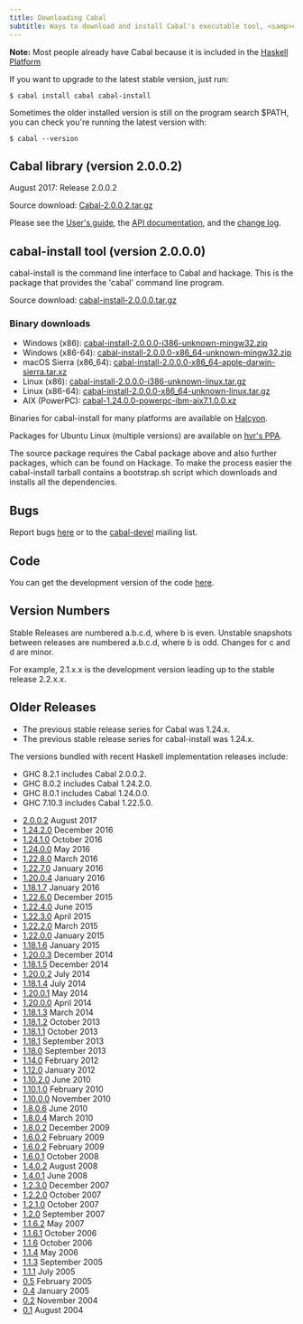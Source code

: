 ```yaml
---
title: Downloading Cabal
subtitle: Ways to download and install Cabal's executable tool, <samp>cabal-install:exe:cabal</samp>.
---
```


**Note:** Most people already have Cabal because it is included in the [Haskell Platform](http://www.haskell.org/platform/)

If you want to upgrade to the latest stable version, just run:

    $ cabal install cabal cabal-install

Sometimes the older installed version is still on the program search $PATH, you can check you're running the latest version with:

    $ cabal --version

## Cabal library (version 2.0.0.2)
August 2017: Release 2.0.0.2

Source download: [Cabal-2.0.0.2.tar.gz](release/cabal-2.0.0.2/Cabal-2.0.0.2.tar.gz)

Please see the [User's guide](release/cabal-2.0.0.2/doc/users-guide/), the [API documentation](release/cabal-2.0.0.2/doc/API/Cabal/), and the [change log](release/cabal-2.0.0.2/changelog).

## cabal-install tool (version 2.0.0.0)
cabal-install is the command line interface to Cabal and hackage.
This is the package that provides the 'cabal' command line program.

Source download: [cabal-install-2.0.0.0.tar.gz](release/cabal-install-2.0.0.0/cabal-install-2.0.0.0.tar.gz)

### Binary downloads

* Windows (x86): [cabal-install-2.0.0.0-i386-unknown-mingw32.zip](release/cabal-install-2.0.0.0/cabal-install-2.0.0.0-i386-unknown-mingw32.zip)
* Windows (x86-64): [cabal-install-2.0.0.0-x86_64-unknown-mingw32.zip](release/cabal-install-2.0.0.0/cabal-install-2.0.0.0-x86_64-unknown-mingw32.zip)
* macOS Sierra (x86_64): [cabal-install-2.0.0.0-x86_64-apple-darwin-sierra.tar.xz](release/cabal-install-2.0.0.0/cabal-install-2.0.0.0-x86_64-apple-darwin-sierra.tar.xz)
* Linux (x86): [cabal-install-2.0.0.0-i386-unknown-linux.tar.gz](release/cabal-install-2.0.0.0/cabal-install-2.0.0.0-i386-unknown-linux.tar.gz)
* Linux (x86-64): [cabal-install-2.0.0.0-x86_64-unknown-linux.tar.gz](release/cabal-install-2.0.0.0/cabal-install-2.0.0.0-x86_64-unknown-linux.tar.gz)
* AIX (PowerPC): [cabal-1.24.0.0-powerpc-ibm-aix7.1.0.0.xz](release/cabal-install-1.24.0.0/cabal-1.24.0.0-powerpc-ibm-aix7.1.0.0.xz)

Binaries for cabal-install for many platforms are available on [Halcyon](https://halcyon.sh/).

Packages for Ubuntu Linux (multiple versions) are available on [hvr's PPA](https://launchpad.net/~hvr/+archive/ubuntu/ghc).

The source package requires the Cabal package above and also further packages,
which can be found on Hackage. To make the process easier the cabal-install
tarball contains a bootstrap.sh script which downloads and installs all the
dependencies.

## Bugs
Report bugs [here](https://github.com/haskell/cabal/issues) or to the [cabal-devel](mailto:cabal-devel@haskell.org)  mailing list.

## Code
You can get the development version of the code [here](code.html).

## Version Numbers
Stable Releases are numbered a.b.c.d, where b is even. Unstable snapshots between releases are numbered a.b.c.d, where b is odd. Changes for c and d are minor.

For example, 2.1.x.x is the development version leading up to the stable release 2.2.x.x.

## Older Releases

* The previous stable release series for Cabal was 1.24.x.
* The previous stable release series for cabal-install was 1.24.x.

The versions bundled with recent Haskell implementation releases include:

* GHC 8.2.1 includes Cabal 2.0.0.2.
* GHC 8.0.2 includes Cabal 1.24.2.0.
* GHC 8.0.1 includes Cabal 1.24.0.0.
* GHC 7.10.3 includes Cabal 1.22.5.0.

<!-- GHC 7.8.4 includes Cabal 1.18.1.5. -->
<!-- GHC 7.8.1 includes Cabal 1.18.1.3. -->
<!-- GHC 7.4.1 includes Cabal 1.14.0. -->
<!-- GHC 7.2.2 includes Cabal 1.12.0. -->
<!-- GHC 7.0.4 includes Cabal 1.10.2.0. -->
<!-- GHC 6.12.3 includes Cabal 1.8.0.6. -->
<!-- GHC 6.10.4 includes Cabal 1.6.0.3. -->
<!-- GHC 6.8.3 includes Cabal 1.2.4.0. -->
<!-- GHC 6.6.1 includes Cabal 1.1.6.2. -->
<!-- Hugs98 September 2006 includes Cabal 1.1.5.9.2 (the 2nd release candidate for 1.1.6). -->
<!-- nhc98 1.20 includes Cabal-1.2.2.0. -->


* [2.0.0.2](release/cabal-2.0.0.2/Cabal-2.0.0.2.tar.gz) August 2017
* [1.24.2.0](release/cabal-1.24.2.0/Cabal-1.24.2.0.tar.gz) December 2016
* [1.24.1.0](release/cabal-1.24.1.0/Cabal-1.24.1.0.tar.gz) October 2016
* [1.24.0.0](release/cabal-1.24.0.0/Cabal-1.24.0.0.tar.gz) May 2016
* [1.22.8.0](release/cabal-1.22.8.0/Cabal-1.22.8.0.tar.gz) March 2016
* [1.22.7.0](release/cabal-1.22.7.0/Cabal-1.22.7.0.tar.gz) January 2016
* [1.20.0.4](release/cabal-1.20.0.4/Cabal-1.20.0.4.tar.gz) January 2016
* [1.18.1.7](release/cabal-1.18.1.7/Cabal-1.18.1.7.tar.gz) January 2016
* [1.22.6.0](release/cabal-1.22.6.0/Cabal-1.22.6.0.tar.gz) December 2015
* [1.22.4.0](release/cabal-1.22.4.0/Cabal-1.22.4.0.tar.gz) June 2015
* [1.22.3.0](release/cabal-1.22.3.0/Cabal-1.22.3.0.tar.gz) April 2015
* [1.22.2.0](release/cabal-1.22.2.0/Cabal-1.22.2.0.tar.gz) March 2015
* [1.22.0.0](release/cabal-1.22.0.0/Cabal-1.22.0.0.tar.gz) January 2015
* [1.18.1.6](release/cabal-1.18.1.6/Cabal-1.18.1.6.tar.gz) January 2015
* [1.20.0.3](release/cabal-1.20.0.3/Cabal-1.20.0.3.tar.gz) December 2014
* [1.18.1.5](release/cabal-1.18.1.5/Cabal-1.18.1.5.tar.gz) December 2014
* [1.20.0.2](release/cabal-1.20.0.2/Cabal-1.20.0.2.tar.gz) July 2014
* [1.18.1.4](release/cabal-1.18.1.4/Cabal-1.18.1.4.tar.gz) July 2014
* [1.20.0.1](release/cabal-1.20.0.1/Cabal-1.20.0.1.tar.gz) May 2014
* [1.20.0.0](release/cabal-1.20.0.0/Cabal-1.20.0.0.tar.gz) April 2014
* [1.18.1.3](release/cabal-1.18.1.3/Cabal-1.18.1.3.tar.gz) March 2014
* [1.18.1.2](release/cabal-1.18.1.2/Cabal-1.18.1.2.tar.gz) October 2013
* [1.18.1.1](release/cabal-1.18.1.1/Cabal-1.18.1.1.tar.gz) October 2013
* [1.18.1](release/cabal-1.18.1/Cabal-1.18.1.tar.gz) September 2013
* [1.18.0](release/cabal-1.18.0/Cabal-1.18.0.tar.gz) September 2013
* [1.14.0](release/cabal-1.14.0/Cabal-1.14.0.tar.gz) February 2012
* [1.12.0](release/cabal-1.12.0/Cabal-1.12.0.tar.gz) January 2012
* [1.10.2.0](release/cabal-1.10.2.0/Cabal-1.10.2.0.tar.gz) June 2010
* [1.10.1.0](release/cabal-1.10.1.0/Cabal-1.10.1.0.tar.gz) February 2010
* [1.10.0.0](release/cabal-1.10.0.0/Cabal-1.10.0.0.tar.gz) November 2010
* [1.8.0.6](release/cabal-1.8.0.6/Cabal-1.8.0.6.tar.gz) June 2010
* [1.8.0.4](release/cabal-1.8.0.4/Cabal-1.8.0.4.tar.gz) March 2010
* [1.8.0.2](release/cabal-1.8.0.2/Cabal-1.8.0.2.tar.gz) December 2009
* [1.6.0.2](release/cabal-1.6.0.2/Cabal-1.6.0.2.tar.gz) February 2009
* [1.6.0.2](release/cabal-1.6.0.2/Cabal-1.6.0.2.tar.gz) February 2009
* [1.6.0.1](release/cabal-1.6.0.1/Cabal-1.6.0.1.tar.gz) October 2008
* [1.4.0.2](release/cabal-1.4.0.2/Cabal-1.4.0.2.tar.gz) August 2008
* [1.4.0.1](release/cabal-1.4.0.1/Cabal-1.4.0.1.tar.gz) June 2008
* [1.2.3.0](release/cabal-1.2.3.0/cabal-1.2.3.0.tar.gz) December 2007
* [1.2.2.0](release/cabal-1.2.2.0/cabal-1.2.2.0.tar.gz) October 2007
* [1.2.1.0](release/cabal-1.2.1.0/cabal-1.2.1.0.tar.gz) October 2007
* [1.2.0](release/cabal-1.1.6.2/cabal-1.1.6.2.tar.gz) September 2007
* [1.1.6.2](release/cabal-1.1.6.2/cabal-1.1.6.2.tar.gz) May 2007
* [1.1.6.1](release/cabal-1.1.6.1/cabal-1.1.6.1.tar.gz) October 2006
* [1.1.6](release/cabal-1.1.6/cabal-1.1.6.tar.gz) October 2006
* [1.1.4](release/cabal-1.1.4/cabal-1.1.4.tar.gz) May 2006
* [1.1.3](release/cabal-1.1.3/cabal-1.1.3.tar.gz) September 2005
* [1.1.1](release/old/cabal-1.1.1/cabal-1.1.1.tar.gz) July 2005
* [0.5](release/old/cabal-0.5.tgz) February 2005
* [0.4](release/old/cabal-0.4.tgz) January 2005
* [0.2](release/old/cabal-0.2.tgz) November 2004
* [0.1](release/old/cabal-0.1.tgz) August 2004
